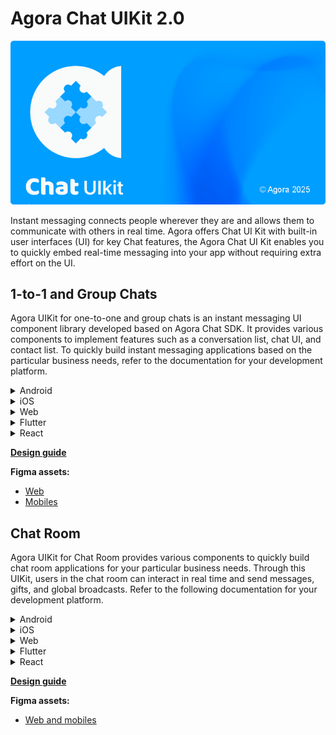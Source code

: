 # Agora Chat UIKit 2.0

![Cover Image](1-to-1-and-group-chats/assets/images/CUIcover2.png)

Instant messaging connects people wherever they are and allows them to communicate with others in real time. Agora offers Chat UI Kit with built-in user interfaces (UI) for key Chat features, the Agora Chat UI Kit enables you to quickly embed real-time messaging into your app without requiring extra effort on the UI.

## 1-to-1 and Group Chats

Agora UIKit for one-to-one and group chats is an instant messaging UI component library developed based on Agora Chat SDK. It provides various components to implement features such as a conversation list, chat UI, and contact list. To quickly build instant messaging applications based on the particular business needs, refer to the documentation for your development platform.

<details>
<summary>Android</summary>

- About
    - [Product overview](1-to-1-and-group-chats/android/overview/product-overview.md)
    - [Product features](1-to-1-and-group-chats/android/overview/product-features.md)
- Get started
    - [Quickstart](1-to-1-and-group-chats/android/get-started/quickstart.md)
- Integrate
    - [Advanced usage](1-to-1-and-group-chats/android/integrate/advanced-usage.md)
    - [Message chat](1-to-1-and-group-chats/android/integrate/chat-messages.md)
    - [Contact details](1-to-1-and-group-chats/android/integrate/contact-details.md)
    - [Contact list](1-to-1-and-group-chats/android/integrate/contacts.md)
    - [Conversation list](1-to-1-and-group-chats/android/integrate/conversation-list.md)
    - [Group details](1-to-1-and-group-chats/android/integrate/group-details.md)
    - [Integrate UIKit](1-to-1-and-group-chats/android/integrate/integrate-ui-kit.md)
    - [Internationalization](1-to-1-and-group-chats/android/integrate/internationalization.md)
    - [Theme](1-to-1-and-group-chats/android/integrate/theme.md)
    - [User-defined information](1-to-1-and-group-chats/android/integrate/user-defined-information.md)

</details>

<details>
<summary>iOS</summary>

- About
    - [Product overview](1-to-1-and-group-chats/ios/overview/product-overview.md)
    - [Product features](1-to-1-and-group-chats/ios/overview/product-features.md)
- Get started
    - [Integrate UIKit](1-to-1-and-group-chats/ios/get-started/integrate-ui-kit.md)
    - [Quickstart](1-to-1-and-group-chats/ios/get-started/quickstart.md)
    - [Run the sample project](1-to-1-and-group-chats/ios/get-started/run-sample-project.md)
- Integrate
    - [Advanced usage](1-to-1-and-group-chats/ios/integrate/advanced-usage.md)
    - [Implement a new type of custom message cell](1-to-1-and-group-chats/ios/integrate/custom-message-cell.md)
    - [Customize the contact details](1-to-1-and-group-chats/ios/integrate/customize-contact-details.md)
    - [Customize the contact list](1-to-1-and-group-chats/ios/integrate/customize-contact-list.md)
    - [Customize the conversation list](1-to-1-and-group-chats/ios/integrate/customize-conversation-list.md)
    - [Customize the group details](1-to-1-and-group-chats/ios/integrate/customize-group-details.md)
    - [Customize the message chat](1-to-1-and-group-chats/ios/integrate/customize-message-chat.md)
    - [Overridable methods in the ViewModel of main pages](1-to-1-and-group-chats/ios/integrate/event-listening.md)
    - [General configurable items](1-to-1-and-group-chats/ios/integrate/general-configurable-items.md)
    - [Intercept the main page click jump event](1-to-1-and-group-chats/ios/integrate/intercept-main-page-click-jump-event.md)
    - [Internationalization](1-to-1-and-group-chats/ios/integrate/internationalization.md)
    - [General configurable items](1-to-1-and-group-chats/ios/integrate/optional-items.md)
    - [Theme](1-to-1-and-group-chats/ios/integrate/theme.md)

</details>

<details>
<summary>Web</summary>

- About
    - [Product overview](1-to-1-and-group-chats/web/overview/product-overview.md)
    - [Product features](1-to-1-and-group-chats/web/overview/product-features.md)
- Get started
    - [Integrate UIKit with Vue](1-to-1-and-group-chats/web/get-started/integrate-with-vue.md)
    - [Integrate UIKit with React](1-to-1-and-group-chats/web/get-started/integrate-with-react.md)
    - [Quickstart](1-to-1-and-group-chats/web/get-started/quickstart.md)
- Integrate
    - [Audio and video calls](1-to-1-and-group-chats/web/integrate/audio-and-video-calls.md)
    - [Message chat](1-to-1-and-group-chats/web/integrate/chat-messages.md)
    - [Contacts](1-to-1-and-group-chats/web/integrate/contacts.md)
    - [Conversation list](1-to-1-and-group-chats/web/integrate/conversation-list.md)
    - [Event listeners](1-to-1-and-group-chats/web/integrate/event-listeners.md)
    - [Global context](1-to-1-and-group-chats/web/integrate/global-context.md)
    - [Internationalization](1-to-1-and-group-chats/web/integrate/internationalization.md)
    - [Log in to UIKit](1-to-1-and-group-chats/web/integrate/log-in.md)
    - [Theme](1-to-1-and-group-chats/web/integrate/theme.md)
    - [User information](1-to-1-and-group-chats/web/integrate/user-information.md)

</details>

<details>
<summary>Flutter</summary>

- About
    - [Product overview](1-to-1-and-group-chats/flutter/overview/product-overview.md)
    - [Product features](1-to-1-and-group-chats/flutter/overview/product-features.md)
- Get started
    - [Integrate UIKit](1-to-1-and-group-chats/flutter/get-started/integrate-ui-kit.md)
    - [Quickstart](1-to-1-and-group-chats/flutter/get-started/quickstart.md)
    - [Run the sample project](1-to-1-and-group-chats/flutter/get-started/run-sample-project.md)
- Integrate
    - [Advanced usage](1-to-1-and-group-chats/flutter/integrate/advanced-usage.md)
    - [Chat messages](1-to-1-and-group-chats/flutter/integrate/chat-messages.md)
    - [Contact details](1-to-1-and-group-chats/flutter/integrate/contact-details.md)
    - [Contacts](1-to-1-and-group-chats/flutter/integrate/contacts.md)
    - [Conversation list](1-to-1-and-group-chats/flutter/integrate/conversation-list.md)
    - [Group details](1-to-1-and-group-chats/flutter/integrate/group-details.md)
    - [Internationalization](1-to-1-and-group-chats/flutter/integrate/internationalization.md)
    - [Theme](1-to-1-and-group-chats/flutter/integrate/theme.md)
    - [User information](1-to-1-and-group-chats/flutter/integrate/user-information.md)

</details>

<details>
<summary>React</summary>

- About
    - [Product overview](1-to-1-and-group-chats/react/overview/product-overview.md)
    - [Product features](1-to-1-and-group-chats/react/overview/product-features.md)
- Get started
    - [Integrate UIKit](1-to-1-and-group-chats/react/get-started/integrate-ui-kit.md)
    - [Quickstart](1-to-1-and-group-chats/react/get-started/quickstart.md)
    - [Run the sample project](1-to-1-and-group-chats/react/get-started/run-sample-project.md)
- Integrate
    - [Advanced usage](1-to-1-and-group-chats/react/integrate/advanced-usage.md)
    - [Chat messages](1-to-1-and-group-chats/react/integrate/chat-messages.md)
    - [Contact details](1-to-1-and-group-chats/react/integrate/contact-details.md)
    - [Contacts](1-to-1-and-group-chats/react/integrate/contacts.md)
    - [Conversation list](1-to-1-and-group-chats/react/integrate/conversation-list.md)
    - [Group details](1-to-1-and-group-chats/react/integrate/group-details.md)
    - [Internationalization](1-to-1-and-group-chats/react/integrate/internationalization.md)
    - [Theme](1-to-1-and-group-chats/react/integrate/theme.md)
    - [User information](1-to-1-and-group-chats/react/integrate/user-information.md)
</details>

[**Design guide**](1-to-1-and-group-chats/design-guide.md)

**Figma assets:**
- [Web](https://www.figma.com/community/file/1462016929921662608/agora-chat-uikit-for-web)
- [Mobiles](https://www.figma.com/community/file/1462018524524243606/agora-chat-uikit-for-mobiles)

## Chat Room
Agora UIKit for Chat Room provides various components to quickly build chat room applications for your particular business needs. Through this UIKit, users in the chat room can interact in real time and send messages, gifts, and global broadcasts. Refer to the following documentation for your development platform.

<details>
<summary>Android</summary>

- About
    - [Product overview](chat-room/android/overview.md)
    - [Product features](chat-room/android/product-features.md)
- Get started
    - [Integrate UIKit](chat-room/android/integrate-ui-kit.md)
    - [Quickstart](chat-room/android/quickstart.md)
    - [Run the sample project](chat-room/android/run-sample-project.md)
- Integrate
    - [Best practices](chat-room/android/best-practices.md)
    - [Configurable items](chat-room/android/configurable-items.md)
    - [Theme](chat-room/android/theme.md)
    
</details>

<details>
<summary>iOS</summary>

- About
    - [Product overview](chat-room/ios/overview.md)
    - [Product features](chat-room/ios/product-features.md)
- Get started
    - [Integrate UIKit](chat-room/ios/integrate-ui-kit.md)
    - [Quickstart](chat-room/ios/quickstart.md)
    - [Run the sample project](chat-room/ios/run-sample-project.md)
- Integrate
    - [Best practices](chat-room/ios/best-practices.md)
    - [Configurable items](chat-room/ios/configurable-items.md)
    - [Customizations](chat-room/ios/customizations.md)
    - [Theme](chat-room/ios/theme.md)

</details>

<details>
<summary>Web</summary>

- About
    - [Product overview](chat-room/web/overview.md)
    - [Product features](chat-room/web/product-features.md)
- Get started
    - [Integrate UIKit](chat-room/web/integrate-ui-kit.md)
    - [Quickstart](chat-room/web/quickstart.md)
- Integrate
    - [Best practices](chat-room/android/best-practices.md)
    - [Configurable items](chat-room/web/configurable-items.md)
    - [Customize UIKit](chat-room/web/customize.md)
    - [Theme](chat-room/web/theme.md)

</details>

<details>
<summary>Flutter</summary>

- About
    - [Product overview](chat-room/flutter/overview.md)
    - [Product features](chat-room/flutter/product-features.md)
- Get started
    - [Integrate UIKit](chat-room/flutter/integrate-ui-kit.md)
    - [Quickstart](chat-room/flutter/quickstart.md)
    - [Run the sample project](chat-room/flutter/run-sample-project.md)
- Integrate
    - [Best practices](chat-room/flutter/best-practices.md)
    - [Configurable items](chat-room/flutter/configurable-items.md)
    - [Theme](chat-room/flutter/theme.md)

</details>

<details>
<summary>React</summary>

- About
    - [Product overview](chat-room/react/overview.md)
    - [Product features](chat-room/react/product-features.md)
- Get started
    - [Integrate UIKit](chat-room/react/integrate-ui-kit.md)
    - [Quickstart](chat-room/react/quickstart.md)
    - [Run the sample project](chat-room/react/run-sample-project.md)
- Integrate
    - [Best practices](chat-room/react/best-practices.md)
    - [Configurable items](chat-room/react/configurable-items.md)
    - [Theme](chat-room/react/theme.md)

</details>

[**Design guide**](chat-room/design-guide.md)

**Figma assets:**
- [Web and mobiles](https://www.figma.com/community/file/1462020408049722010/agora-chat-chatroom-uikit-for-mobiles-and-web)
